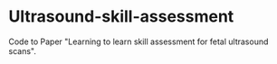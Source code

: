 # Ultrasound-skill-assessment
Code to Paper "Learning to learn skill assessment for fetal ultrasound scans".
